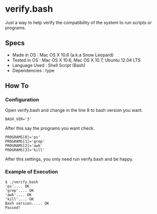 verify.bash
===========

Just a way to help verify the compatibility of the system to run scripts or programs.

## Specs
* Made in OS : Mac OS X 10.6 (a.k.a Snow Leopard)
* Tested in OS : Mac OS X 10.6, Mac OS X 10.7, Ubuntu 12.04 LTS
* Language Used : Shell Script (Bash)
* Dependencies : type


## How To
### Configuration
Open verify.bash and change in the line 8 to bash version you want.

```
BASH_VER='3'
```

After this say the programs you want check.

```
PROGRAMS[0]='ps'
PROGRAMS[1]='grep'
PROGRAMS[2]='awk'
PROGRAMS[3]='kill'
```

After this settings, you only need run verify.bash and be happy.


### Example of Execution
```
$ ./verify.bash 
'ps'.... OK
'grep'.... OK
'awk'.... OK
'kill'.... OK
Bash version..... OK
Passed!
```
